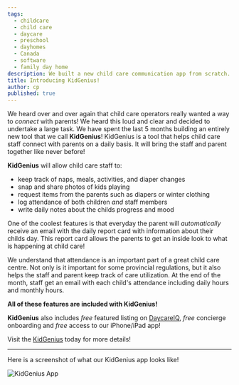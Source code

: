 ```yaml
---
tags:
  - childcare
  - child care
  - daycare
  - preschool
  - dayhomes
  - Canada
  - software
  - family day home
description: We built a new child care communication app from scratch.  We think it will help child care operators connect with parents better!
title: Introducing KidGenius!
author: cp
published: true
---
```


We heard over and over again that child care operators really wanted a way to _connect_ with parents!  We heard this loud and clear and decided to undertake a large task.  We have spent the last 5 months building an entirely new tool that we call **KidGenius**!  KidGenius is a tool that helps child care staff connect with parents on a daily basis.  It will bring the staff and parent together like never before!

**KidGenius** will allow child care staff to:

- keep track of naps, meals, activities, and diaper changes
- snap and share photos of kids playing
- request items from the parents such as diapers or winter clothing
- log attendance of both children _and_ staff members
- write daily notes about the childs progress and mood

One of the coolest features is that everyday the parent will _automatically_ receive an email with the daily report card with information about their childs day.  This report card allows the parents to get an inside look to what is happening at child care!

We understand that attendance is an important part of a great child care centre.  Not only is it important for some provincial regulations, but it also helps the staff and parent keep track of care utilization.  At the end of the month, staff get an email with each child's attendance including daily hours and monthly hours.  

**All of these features are included with KidGenius!**

**KidGenius** also includes _free_ featured listing on [DaycareIQ](https://www.daycareiq.com/?utm_source=blog&utm_medium=blogpost&utm_campaign=blog
), _free_ concierge  onboarding and _free_ access to our iPhone/iPad app!

Visit the [KidGenius](https://kidgenius.daycareiq.com/?utm_source=blog&utm_medium=blogpost&utm_campaign=blog
) today for more details!  

---

Here is a screenshot of what our KidGenius app looks like!  

![KidGenius App](blog.daycareiq.com/DaycareIQ.png)

